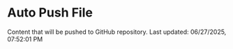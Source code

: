 # Auto Push File

Content that will be pushed to GitHub repository.
Last updated: 06/27/2025, 07:52:01 PM